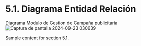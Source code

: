 # 5.1. Diagrama Entidad Relación
Diagrama Modulo de Gestion de Campaña publicitaria
![Captura de pantalla 2024-09-23 030639](https://github.com/user-attachments/assets/7d3800ed-367d-46c8-aa0c-e1bbae35b4a2)

Sample content for section 5.1.
